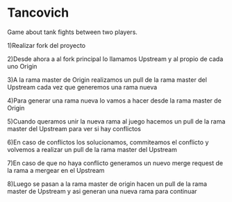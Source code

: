 # Tancovich
Game about tank fights between two players.

1)Realizar fork del proyecto

2)Desde ahora a al fork principal lo llamamos Upstream y al propio de cada uno Origin

3)A la rama master de Origin realizamos un pull de la rama master del Upstream cada vez que generemos una rama nueva

4)Para generar una rama nueva lo vamos a hacer desde la rama master de Origin 

5)Cuando queramos unir la nueva rama al juego hacemos un pull de la rama master del Upstream para ver si hay conflictos 

6)En caso de conflictos los solucionamos, commiteamos el conflicto y volvemos a realizar un pull de la rama master del Upstream 

7)En caso de que no haya conflicto generamos un nuevo merge request de la rama a mergear en el Upstream 

8)Luego se pasan a la rama master de origin hacen un pull de la rama master de Upstream y asi generan una nueva rama para continuar
